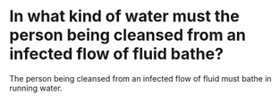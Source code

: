 # In what kind of water must the person being cleansed from an infected flow of fluid bathe?

The person being cleansed from an infected flow of fluid must bathe in running water.
